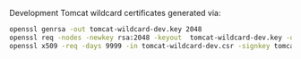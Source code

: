 Development Tomcat wildcard certificates generated via:

```bash
openssl genrsa -out tomcat-wildcard-dev.key 2048
openssl req -nodes -newkey rsa:2048 -keyout  tomcat-wildcard-dev.key -out  tomcat-wildcard-dev.csr -subj "/C=US/ST=Wisconsin/L=Middleon/O=US Geological Survey/OU=WMA/CN=*"
openssl x509 -req -days 9999 -in tomcat-wildcard-dev.csr -signkey tomcat-wildcard-dev.key  -out tomcat-wildcard-dev.crt
```
